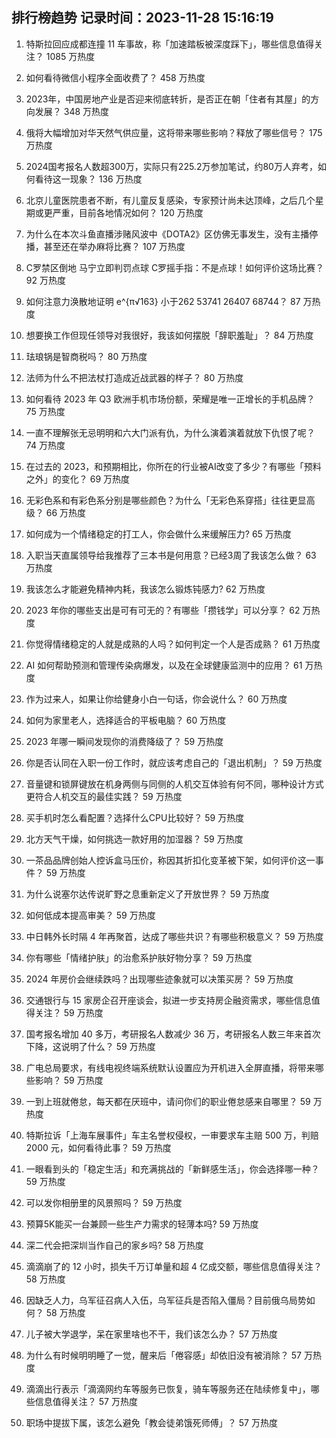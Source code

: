 
## 排行榜趋势 记录时间：2023-11-28 15:16:19
  
  1. 特斯拉回应成都连撞 11 车事故，称「加速踏板被深度踩下」，哪些信息值得关注？ 1085 万热度
    
  2. 如何看待微信小程序全面收费了？ 458 万热度
    
  3. 2023年，中国房地产业是否迎来彻底转折，是否正在朝「住者有其屋」的方向发展？ 348 万热度
    
  4. 俄将大幅增加对华天然气供应量，这将带来哪些影响？释放了哪些信号？ 175 万热度
    
  5. 2024国考报名人数超300万，实际只有225.2万参加笔试，约80万人弃考，如何看待这一现象？ 136 万热度
    
  6. 北京儿童医院患者不断，有儿童反复感染，专家预计尚未达顶峰，之后几个星期或更严重，目前各地情况如何？ 120 万热度
    
  7. 为什么在本次斗鱼直播涉赌风波中《DOTA2》区仿佛无事发生，没有主播停播，甚至还在举办麻将比赛？ 107 万热度
    
  8. C罗禁区倒地 马宁立即判罚点球 C罗摇手指：不是点球！如何评价这场比赛？ 92 万热度
    
  9. 如何注意力涣散地证明 e^{π√163} 小于262 53741 26407 68744？ 87 万热度
    
  10. 想要换工作但现任领导对我很好，我该如何摆脱「辞职羞耻」？ 84 万热度
    
  11. 珐琅锅是智商税吗？ 80 万热度
    
  12. 法师为什么不把法杖打造成近战武器的样子？ 80 万热度
    
  13. 如何看待 2023 年 Q3 欧洲手机市场份额，荣耀是唯一正增长的手机品牌？ 75 万热度
    
  14. 一直不理解张无忌明明和六大门派有仇，为什么演着演着就放下仇恨了呢？ 74 万热度
    
  15. 在过去的 2023，和预期相比，你所在的行业被AI改变了多少？有哪些「预料之外」的变化？ 69 万热度
    
  16. 无彩色系和有彩色系分别是哪些颜色？为什么「无彩色系穿搭」往往更显高级？ 66 万热度
    
  17. 如何成为一个情绪稳定的打工人，你会做什么来缓解压力? 65 万热度
    
  18. 入职当天直属领导给我推荐了三本书是何用意？已经3周了我该怎么做？ 63 万热度
    
  19. 我该怎么才能避免精神内耗，我该怎么锻炼钝感力? 62 万热度
    
  20. 2023 年你的哪些支出是可有可无的？有哪些「攒钱学」可以分享？ 62 万热度
    
  21. 你觉得情绪稳定的人就是成熟的人吗？如何判定一个人是否成熟？ 61 万热度
    
  22. AI 如何帮助预测和管理传染病爆发，以及在全球健康监测中的应用？ 61 万热度
    
  23. 作为过来人，如果让你给健身小白一句话，你会说什么？ 60 万热度
    
  24. 如何为家里老人，选择适合的平板电脑？ 60 万热度
    
  25. 2023 年哪一瞬间发现你的消费降级了？ 59 万热度
    
  26. 你是否认同在入职一份工作时，就应该考虑自己的「退出机制」？ 59 万热度
    
  27. 音量键和锁屏键放在机身两侧与同侧的人机交互体验有何不同，哪种设计方式更符合人机交互的最佳实践？ 59 万热度
    
  28. 买手机时怎么看配置？选择什么CPU比较好？ 59 万热度
    
  29. 北方天气干燥，如何挑选一款好用的加湿器？ 59 万热度
    
  30. 一茶品品牌创始人控诉盒马压价，称因其折扣化变革被下架，如何评价这一事件？ 59 万热度
    
  31. 为什么说塞尔达传说旷野之息重新定义了开放世界？ 59 万热度
    
  32. 如何低成本提高审美？ 59 万热度
    
  33. 中日韩外长时隔 4 年再聚首，达成了哪些共识？有哪些积极意义？ 59 万热度
    
  34. 你有哪些「情绪护肤」的治愈系护肤好物分享？ 59 万热度
    
  35. 2024 年房价会继续跌吗？出现哪些迹象就可以决策买房？ 59 万热度
    
  36. 交通银行与 15 家房企召开座谈会，拟进一步支持房企融资需求，哪些信息值得关注？ 59 万热度
    
  37. 国考报名增加 40 多万，考研报名人数减少 36 万，考研报名人数三年来首次下降，这说明了什么？ 59 万热度
    
  38. 广电总局要求，有线电视终端系统默认设置应为开机进入全屏直播，将带来哪些影响？ 59 万热度
    
  39. 一到上班就倦怠，每天都在厌班中，请问你们的职业倦怠感来自哪里？ 59 万热度
    
  40. 特斯拉诉「上海车展事件」车主名誉权侵权，一审要求车主赔 500 万，判赔 2000 元，如何看待此事？ 59 万热度
    
  41. 一眼看到头的「稳定生活」和充满挑战的「新鲜感生活」，你会选择哪一种？ 59 万热度
    
  42. 可以发你相册里的风景照吗？ 59 万热度
    
  43. 预算5K能买一台兼顾一些生产力需求的轻薄本吗? 59 万热度
    
  44. 深二代会把深圳当作自己的家乡吗? 58 万热度
    
  45. 滴滴崩了的 12 小时，损失千万订单量和超 4 亿成交额，哪些信息值得关注？ 58 万热度
    
  46. 因缺乏人力，乌军征召病人入伍，乌军征兵是否陷入僵局？目前俄乌局势如何？ 58 万热度
    
  47. 儿子被大学退学，呆在家里啥也不干，我们该怎么办？ 57 万热度
    
  48. 为什么有时候明明睡了一觉，醒来后「倦容感」却依旧没有被消除？ 57 万热度
    
  49. 滴滴出行表示「滴滴网约车等服务已恢复，骑车等服务还在陆续修复中」，哪些信息值得关注？ 57 万热度
    
  50. 职场中提拔下属，该怎么避免「教会徒弟饿死师傅」？ 57 万热度
    